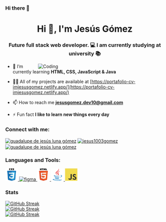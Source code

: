 ### Hi there 👋

<h1 align="center">Hi 👋, I'm Jesús Gómez</h1>
<h3 align="center">Future full stack web developer. 💻 I am currently studying at university 📚</h3>
<img align="right" alt="Coding" width="400" src="https://i.pinimg.com/originals/e8/f4/53/e8f453469a3ec97ecd354df465d73913.gif">


- 🌱 I’m currently learning **HTML, CSS, JavaScript & Java**

- 👨‍💻 All of my projects are available at [https://portafolio-cv-imjesusgomez.netlify.app/](https://portafolio-cv-imjesusgomez.netlify.app/)

- 📫 How to reach me **jesusgomez.dev10@gmail.com**

- ⚡ Fun fact **I like to learn new things every day**

<h3 align="left">Connect with me:</h3>
<p align="left">
<a href="https://linkedin.com/in/guadalupe de jesús luna gómez" target="blank"><img align="center" src="https://raw.githubusercontent.com/rahuldkjain/github-profile-readme-generator/master/src/images/icons/Social/linked-in-alt.svg" alt="guadalupe de jesús luna gómez" height="30" width="40" /></a>
<a href="https://instagram.com/jesus1003gomez" target="blank"><img align="center" src="https://raw.githubusercontent.com/rahuldkjain/github-profile-readme-generator/master/src/images/icons/Social/instagram.svg" alt="jesus1003gomez" height="30" width="40" /></a>
<a href="https://www.behance.net/guadalupe de jesús luna gómez" target="blank"><img align="center" src="https://raw.githubusercontent.com/rahuldkjain/github-profile-readme-generator/master/src/images/icons/Social/behance.svg" alt="guadalupe de jesús luna gómez" height="30" width="40" /></a>
</p>

<h3 align="left">Languages and Tools:</h3>
<p align="left"> <a href="https://www.w3schools.com/css/" target="_blank" rel="noreferrer"> <img src="https://raw.githubusercontent.com/devicons/devicon/master/icons/css3/css3-original-wordmark.svg" alt="css3" width="40" height="40"/> </a> <a href="https://www.figma.com/" target="_blank" rel="noreferrer"> <img src="https://www.vectorlogo.zone/logos/figma/figma-icon.svg" alt="figma" width="40" height="40"/> </a> <a href="https://www.w3.org/html/" target="_blank" rel="noreferrer"> <img src="https://raw.githubusercontent.com/devicons/devicon/master/icons/html5/html5-original-wordmark.svg" alt="html5" width="40" height="40"/> </a> <a href="https://www.java.com" target="_blank" rel="noreferrer"> <img src="https://raw.githubusercontent.com/devicons/devicon/master/icons/java/java-original.svg" alt="java" width="40" height="40"/> </a> <a href="https://developer.mozilla.org/en-US/docs/Web/JavaScript" target="_blank" rel="noreferrer"> <img src="https://raw.githubusercontent.com/devicons/devicon/master/icons/javascript/javascript-original.svg" alt="javascript" width="40" height="40"/> </a> </p>

<h3 align="left"> Stats</h3>
<a href="https://gh-stats-gen.vercel.app/"><img src="https://github-readme-stats.vercel.app/api/top-langs/?username=ImJesusGomez&theme=vue-dark&show_icons=true&hide_border=true&layout=compact" alt="GitHub Streak" /></a> 
<br>
<div align="left">
<a href="https://gh-stats-gen.vercel.app/"><img src="https://github-readme-stats.vercel.app/api?username=ImJesusGomez&theme=vue-dark&show_icons=true&hide_border=true&count_private=true" alt="GitHub Streak" /></a>
<br> 
<a href="https://gh-stats-gen.vercel.app/"><img src="https://github-readme-streak-stats.herokuapp.com/?user=ImJesusGomez&theme=vue-dark&hide_border=true" alt="GitHub Streak" /></a>
<br>
</div>
